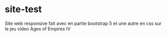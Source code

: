 # site-test
Site web responsive fait avec en partie bootstrap 5  et une autre en css sur le jeu video Ages of Empires IV
